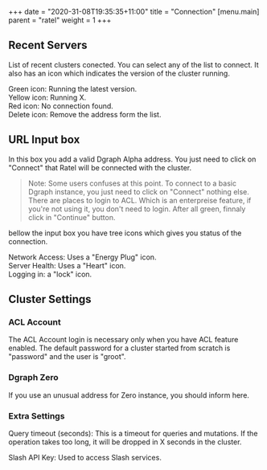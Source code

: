 +++
date = "2020-31-08T19:35:35+11:00"
title = "Connection"
[menu.main]
    parent = "ratel"
    weight = 1
+++

## Recent Servers

List of recent clusters conected. You can select any of the list to connect. It also has an icon which indicates the version of the cluster running.

Green icon: Running the latest version. <br>
Yellow icon: Running X. <br>
Red icon: No connection found. <br>
Delete icon: Remove the address form the list. <br>

## URL Input box

In this box you add a valid Dgraph Alpha address. You just need to click on "Connect" that Ratel will be connected with the cluster.

> Note: Some users confuses at this point. To connect to a basic Dgraph instance, you just need to click on "Connect" nothing else. There are places to login to ACL. Which is an enterpreise feature, if you're not using it, you don't need to login. After all green, finnaly click in "Continue" button.

bellow the input box you have tree icons which gives you status of the connection.

Network Access: Uses a "Energy Plug" icon. <br>
Server Health: Uses a "Heart" icon. <br>
Logging in: a "lock" icon. <br>

## Cluster Settings

### ACL Account

The ACL Account login is necessary only when you have ACL feature enabled.
The default password for a cluster started from scratch is "password" and the user is "groot".

### Dgraph Zero

If you use an unusual address for Zero instance, you should inform here.

### Extra Settings

Query timeout (seconds): This is a timeout for queries and mutations. If the operation takes too long, it will be dropped in X seconds in the cluster.

Slash API Key: Used to access Slash services.